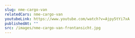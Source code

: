 ```yaml
---
slug: nme-cargo-van
relatedCars: nme-cargo-van
youtubeLink: https://www.youtube.com/watch?v=Ajpy5tYi7xA
publishedAt: ""
src: /images/nme-cargo-van-frontansicht.jpg
---
```

